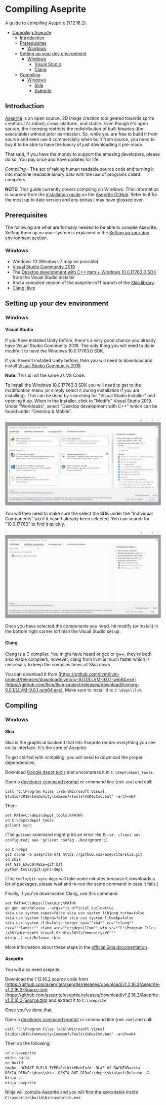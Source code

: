 # Compiling Aseprite

A guide to compiling Aseprite (1.12.16.2).

- [Compiling Aseprite](#compiling-aseprite)
  - [Introduction](#introduction)
  - [Prerequisites](#prerequisites)
    - [Windows](#windows)
  - [Setting up your dev environment](#setting-up-your-dev-environment)
    - [Windows](#windows-1)
      - [Visual Studio](#visual-studio)
      - [Clang](#clang)
  - [Compiling](#compiling)
    - [Windows](#windows-2)
      - [Skia](#skia)
      - [Aseprite](#aseprite)

## Introduction

[Aseprite](https://aseprite.org/) is an open source, 2D image creation tool geared towards sprite creation. It's robust, cross-platform, and stable. Even though it's open source, the licensing restricts the redistribution of built binaries (the executable) without prior permission. So, while you are free to build it from source and even use it commercially when built from source, you need to buy it to be able to have the luxury of just downloading it pre-made.

That said, if you have the money to support the amazing developers, please do so. You pay once and have updates for life.

*Compiling* - The act of taking human readable source code and turning it into machine readable binary data with the use of programs called compilers.

**NOTE:** This guide currently covers compiling on Windows. This information is sourced from the [installation guide](https://github.com/aseprite/aseprite/blob/master/INSTALL.md) on the [Aseprite GitHub](https://github.com/aseprite/aseprite). Refer to it for the most up to date version and any extras I may have glossed over. 

## Prerequisites

The following are what are formally needed to be able to compile Aseprite. Setting them up on your system is explained in the [Setting up your dev environment](#setting-up-your-dev-environment) section.

### Windows

- Windows 10 (Windows 7 may be possible)
- [Visual Studio Community 2019](https://visualstudio.microsoft.com/downloads/)
- The [Desktop development with C++ item + Windows 10.0.17763.0 SDK](https://imgur.com/4Pq2Cbv)
  from the Visual Studio installer
- And a compiled version of the aseprite-m71 branch of the [Skia library](https://github.com/aseprite/skia#readme).
- [Clang: llvm](https://github.com/llvm/llvm-project/releases/download/llvmorg-9.0.1/LLVM-9.0.1-win64.exe)

## Setting up your dev environment

### Windows

#### Visual Studio

If you have installed Unity before, there's a very good chance you already have Visual Studio Community 2019. The only thing you will need to do is modify it to have the Windows 10.0.17763.0 SDK.

If you haven't installed Unity before, then you will need to download and install [Visual Studio Community 2019](https://visualstudio.microsoft.com/downloads/).

**Note:** This is not the same as VS Code.

To install the Windows 10.0.17763.0 SDK you will need to get to the modification menu (or simply select it during installation if you are installing). This can be done by searching for "Visual Studio Installer" and opening it up. When in the Installer, click to "Modify" Visual Studio 2019. Under "Workloads", select "Desktop development with C++" which can be found under "Desktop & Mobile".

![Windows 10 Visual Studio C++ Option](img/windows_vs_cpp_opt.png)

You will then need to make sure the select the SDK under the "Individual Components" tab if it hasn't already been selected. You can search for "10.0.17763" to find it quickly.

![Windows 10 Visual Studio SDK Option](img/windows_vs_sdk_opt.png)

Once you have selected the components you need, hit modify (or install) in the bottom right corner to finish the Visual Studio set up.

#### Clang

Clang is a C compiler. You might have heard of gcc or g++, they're both also viable compilers, however, clang from llvm is much faster which is neccesary to keep the compiles times of Skia down.

You can download it from [https://github.com/llvm/llvm-project/releases/download/llvmorg-9.0.1/LLVM-9.0.1-win64.exe](https://github.com/llvm/llvm-project/releases/download/llvmorg-9.0.1/LLVM-9.0.1-win64.exe). Make sure to install it to `C:\deps\llvm`.

## Compiling

### Windows

#### Skia

Skia is the graphical backend that lets Aseprite render everything you see on its interface. It's the core of Aseprite.

To get started with compiling, you will need to download the proper dependencies.

Download [Google depot tools](https://storage.googleapis.com/chrome-infra/depot_tools.zip) and uncompress it in `C:\deps\depot_tools`.

Open a [developer command prompt](https://docs.microsoft.com/en-us/dotnet/framework/tools/developer-command-prompt-for-vs)
or command line (`cmd.exe`) and call:

```
call "C:\Program Files (x86)\Microsoft Visual Studio\2019\Community\Common7\Tools\VsDevCmd.bat" -arch=x64
```

Then:

```
set PATH=C:\deps\depot_tools;%PATH%
cd C:\deps\depot_tools
gclient sync
```

(The `gclient` command might print an error like `Error: client not configured; see 'gclient config'`. Just ignore it.)

```
cd C:\deps
git clone -b aseprite-m71 https://github.com/aseprite/skia.git
cd skia
set GIT_EXECUTABLE=git.bat
python tools/git-sync-deps
```
(The `tools/git-sync-deps` will take some minutes because it downloads a lot of packages, please wait and re-run the same command in case it fails.)

Finally, if you've downloaded Clang, use this command:
```
set PATH=C:\deps\llvm\bin;%PATH%
gn gen out/Release --args="is_official_build=true skia_use_system_expat=false skia_use_system_libjpeg_turbo=false skia_use_system_libpng=false skia_use_system_libwebp=false skia_use_system_zlib=false target_cpu=""x64"" cc=""clang"" cxx=""clang++"" clang_win=""c:\deps\llvm"" win_vc=""C:\Program Files (x86)\Microsoft Visual Studio\2019\Community\VC"""
ninja -C out/Release skia
```

More information about these steps in the
[official Skia documentation](https://skia.org/user/build).

#### Aseprite

You will also need aseprite.

Download the 1.12.16.2 source code from [https://github.com/aseprite/aseprite/releases/download/v1.2.16.2/Aseprite-v1.2.16.2-Source.zip](https://github.com/aseprite/aseprite/releases/download/v1.2.16.2/Aseprite-v1.2.16.2-Source.zip) and extract it to `C:\aseprite`

Once you've done that,

Open a [developer command prompt](https://docs.microsoft.com/en-us/dotnet/framework/tools/developer-command-prompt-for-vs)
or command line (`cmd.exe`) and call:

```
call "C:\Program Files (x86)\Microsoft Visual Studio\2019\Community\Common7\Tools\VsDevCmd.bat" -arch=x64
```

Then do the following:

```
cd c:\aseprite
mkdir build
cd build
cmake -DCMAKE_BUILD_TYPE=RelWithDebInfo -DLAF_OS_BACKEND=skia -DSKIA_DIR=C:\deps\skia -DSKIA_OUT_DIR=C:\deps\skia\out\Release -G Ninja ..
ninja aseprite
```

Ninja will compile Aseprite and you will find the executable inside `C:\aseprite\build\bin\aseprite.exe`.
